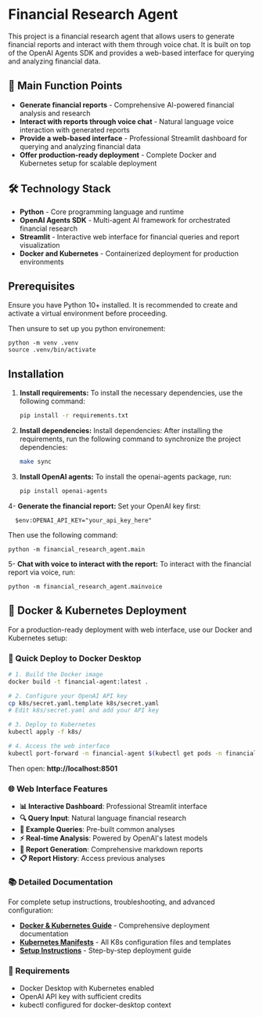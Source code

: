 # Financial Research Agent

This project is a financial research agent that allows users to generate financial reports and interact with them through voice chat. It is built on top of the OpenAI Agents SDK and provides a web-based interface for querying and analyzing financial data.

## 🎯 Main Function Points

* **Generate financial reports** - Comprehensive AI-powered financial analysis and research
* **Interact with reports through voice chat** - Natural language voice interaction with generated reports
* **Provide a web-based interface** - Professional Streamlit dashboard for querying and analyzing financial data
* **Offer production-ready deployment** - Complete Docker and Kubernetes setup for scalable deployment

## 🛠️ Technology Stack

* **Python** - Core programming language and runtime
* **OpenAI Agents SDK** - Multi-agent AI framework for orchestrated financial research
* **Streamlit** - Interactive web interface for financial queries and report visualization
* **Docker and Kubernetes** - Containerized deployment for production environments

## Prerequisites

Ensure you have Python 10+ installed. It is recommended to create and activate a virtual environment before proceeding.

Then unsure to set up you python environement:

   `python -m venv .venv`<br>
   `source .venv/bin/activate`

## Installation

1. **Install requirements:**
   To install the necessary dependencies, use the following command:

   ```bash
   pip install -r requirements.txt

2. **Install dependencies:**
Install dependencies: After installing the requirements, run the following command to synchronize the project dependencies:

   ```bash
   make sync

3. **Install OpenAI agents:**
To install the openai-agents package, run:
    ```bash
    pip install openai-agents

4- **Generate the financial report:**
Set your OpenAI key first:
   
      $env:OPENAI_API_KEY="your_api_key_here"
Then use the following command:

    python -m financial_research_agent.main

5- **Chat with voice to interact with the report:**
To interact with the financial report via voice, run:

    python -m financial_research_agent.mainvoice

## 🐳 Docker & Kubernetes Deployment

For a production-ready deployment with web interface, use our Docker and Kubernetes setup:

### 🚀 Quick Deploy to Docker Desktop

```bash
# 1. Build the Docker image
docker build -t financial-agent:latest .

# 2. Configure your OpenAI API key
cp k8s/secret.yaml.template k8s/secret.yaml
# Edit k8s/secret.yaml and add your API key

# 3. Deploy to Kubernetes
kubectl apply -f k8s/

# 4. Access the web interface
kubectl port-forward -n financial-agent $(kubectl get pods -n financial-agent -l app=financial-agent-web -o jsonpath='{.items[0].metadata.name}') 8501:8501
```

Then open: **http://localhost:8501**

### 🌐 Web Interface Features

- **📊 Interactive Dashboard**: Professional Streamlit interface
- **🔍 Query Input**: Natural language financial research
- **📌 Example Queries**: Pre-built common analyses
- **⚡ Real-time Analysis**: Powered by OpenAI's latest models
- **📄 Report Generation**: Comprehensive markdown reports
- **📋 Report History**: Access previous analyses

### 📚 Detailed Documentation

For complete setup instructions, troubleshooting, and advanced configuration:
- **[Docker & Kubernetes Guide](README_DOCKER.md)** - Comprehensive deployment documentation
- **[Kubernetes Manifests](k8s/)** - All K8s configuration files and templates
- **[Setup Instructions](k8s/README.md)** - Step-by-step deployment guide

### 🔧 Requirements

- Docker Desktop with Kubernetes enabled
- OpenAI API key with sufficient credits
- kubectl configured for docker-desktop context

